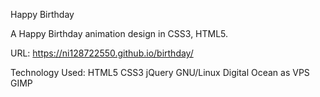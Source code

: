 Happy Birthday

A Happy Birthday animation design in CSS3, HTML5.

URL: https://ni128722550.github.io/birthday/

Technology Used: HTML5 CSS3 jQuery  GNU/Linux Digital Ocean as VPS GIMP